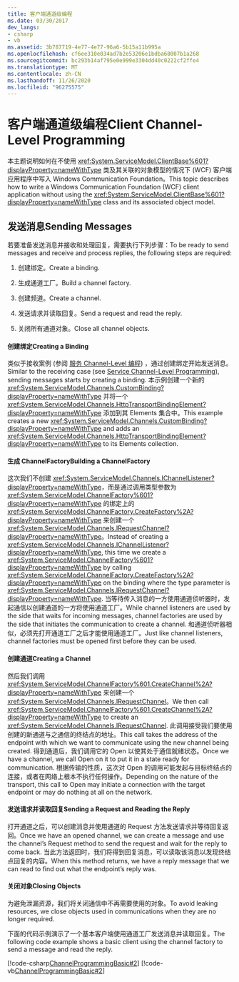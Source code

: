 ```yaml
---
title: 客户端通道级编程
ms.date: 03/30/2017
dev_langs:
- csharp
- vb
ms.assetid: 3b787719-4e77-4e77-96a6-5b15a11b995a
ms.openlocfilehash: cf6ee310e034ad7b2e53206e1bdba68007b1a268
ms.sourcegitcommit: bc293b14af795e0e999e3304dd40c0222cf2ffe4
ms.translationtype: MT
ms.contentlocale: zh-CN
ms.lasthandoff: 11/26/2020
ms.locfileid: "96275575"
---
```

# <a name="client-channel-level-programming"></a><span data-ttu-id="94d7b-102">客户端通道级编程</span><span class="sxs-lookup"><span data-stu-id="94d7b-102">Client Channel-Level Programming</span></span>

<span data-ttu-id="94d7b-103">本主题说明如何在不使用 <xref:System.ServiceModel.ClientBase%601?displayProperty=nameWithType> 类及其关联的对象模型的情况下 (WCF) 客户端应用程序中写入 Windows Communication Foundation。</span><span class="sxs-lookup"><span data-stu-id="94d7b-103">This topic describes how to write a Windows Communication Foundation (WCF) client application without using the <xref:System.ServiceModel.ClientBase%601?displayProperty=nameWithType> class and its associated object model.</span></span>  
  
## <a name="sending-messages"></a><span data-ttu-id="94d7b-104">发送消息</span><span class="sxs-lookup"><span data-stu-id="94d7b-104">Sending Messages</span></span>  

 <span data-ttu-id="94d7b-105">若要准备发送消息并接收和处理回复，需要执行下列步骤：</span><span class="sxs-lookup"><span data-stu-id="94d7b-105">To be ready to send messages and receive and process replies, the following steps are required:</span></span>  
  
1. <span data-ttu-id="94d7b-106">创建绑定。</span><span class="sxs-lookup"><span data-stu-id="94d7b-106">Create a binding.</span></span>  
  
2. <span data-ttu-id="94d7b-107">生成通道工厂。</span><span class="sxs-lookup"><span data-stu-id="94d7b-107">Build a channel factory.</span></span>  
  
3. <span data-ttu-id="94d7b-108">创建频道。</span><span class="sxs-lookup"><span data-stu-id="94d7b-108">Create a channel.</span></span>  
  
4. <span data-ttu-id="94d7b-109">发送请求并读取回复。</span><span class="sxs-lookup"><span data-stu-id="94d7b-109">Send a request and read the reply.</span></span>  
  
5. <span data-ttu-id="94d7b-110">关闭所有通道对象。</span><span class="sxs-lookup"><span data-stu-id="94d7b-110">Close all channel objects.</span></span>  
  
#### <a name="creating-a-binding"></a><span data-ttu-id="94d7b-111">创建绑定</span><span class="sxs-lookup"><span data-stu-id="94d7b-111">Creating a Binding</span></span>  

 <span data-ttu-id="94d7b-112">类似于接收案例 (参阅 [服务 Channel-Level 编程](service-channel-level-programming.md)) ，通过创建绑定开始发送消息。</span><span class="sxs-lookup"><span data-stu-id="94d7b-112">Similar to the receiving case (see [Service Channel-Level Programming](service-channel-level-programming.md)), sending messages starts by creating a binding.</span></span> <span data-ttu-id="94d7b-113">本示例创建一个新的 <xref:System.ServiceModel.Channels.CustomBinding?displayProperty=nameWithType> 并将一个 <xref:System.ServiceModel.Channels.HttpTransportBindingElement?displayProperty=nameWithType> 添加到其 Elements 集合中。</span><span class="sxs-lookup"><span data-stu-id="94d7b-113">This example creates a new <xref:System.ServiceModel.Channels.CustomBinding?displayProperty=nameWithType> and adds an <xref:System.ServiceModel.Channels.HttpTransportBindingElement?displayProperty=nameWithType> to its Elements collection.</span></span>  
  
#### <a name="building-a-channelfactory"></a><span data-ttu-id="94d7b-114">生成 ChannelFactory</span><span class="sxs-lookup"><span data-stu-id="94d7b-114">Building a ChannelFactory</span></span>  

 <span data-ttu-id="94d7b-115">这次我们不创建 <xref:System.ServiceModel.Channels.IChannelListener?displayProperty=nameWithType>，而是通过调用类型参数为 <xref:System.ServiceModel.ChannelFactory%601?displayProperty=nameWithType> 的绑定上的 <xref:System.ServiceModel.ChannelFactory.CreateFactory%2A?displayProperty=nameWithType> 来创建一个 <xref:System.ServiceModel.Channels.IRequestChannel?displayProperty=nameWithType>。</span><span class="sxs-lookup"><span data-stu-id="94d7b-115">Instead of creating a <xref:System.ServiceModel.Channels.IChannelListener?displayProperty=nameWithType>, this time we create a <xref:System.ServiceModel.ChannelFactory%601?displayProperty=nameWithType> by calling <xref:System.ServiceModel.ChannelFactory.CreateFactory%2A?displayProperty=nameWithType> on the binding where the type parameter is <xref:System.ServiceModel.Channels.IRequestChannel?displayProperty=nameWithType>.</span></span> <span data-ttu-id="94d7b-116">当等待传入消息的一方使用通道侦听器时，发起通信以创建通道的一方将使用通道工厂。</span><span class="sxs-lookup"><span data-stu-id="94d7b-116">While channel listeners are used by the side that waits for incoming messages, channel factories are used by the side that initiates the communication to create a channel.</span></span> <span data-ttu-id="94d7b-117">和通道侦听器相似，必须先打开通道工厂之后才能使用通道工厂。</span><span class="sxs-lookup"><span data-stu-id="94d7b-117">Just like channel listeners, channel factories must be opened first before they can be used.</span></span>  
  
#### <a name="creating-a-channel"></a><span data-ttu-id="94d7b-118">创建通道</span><span class="sxs-lookup"><span data-stu-id="94d7b-118">Creating a Channel</span></span>  

 <span data-ttu-id="94d7b-119">然后我们调用 <xref:System.ServiceModel.ChannelFactory%601.CreateChannel%2A?displayProperty=nameWithType> 来创建一个 <xref:System.ServiceModel.Channels.IRequestChannel>。</span><span class="sxs-lookup"><span data-stu-id="94d7b-119">We then call <xref:System.ServiceModel.ChannelFactory%601.CreateChannel%2A?displayProperty=nameWithType> to create an <xref:System.ServiceModel.Channels.IRequestChannel>.</span></span> <span data-ttu-id="94d7b-120">此调用接受我们要使用创建的新通道与之通信的终结点的地址。</span><span class="sxs-lookup"><span data-stu-id="94d7b-120">This call takes the address of the endpoint with which we want to communicate using the new channel being created.</span></span> <span data-ttu-id="94d7b-121">得到通道后，我们调用它的 Open 以使其处于通信就绪状态。</span><span class="sxs-lookup"><span data-stu-id="94d7b-121">Once we have a channel, we call Open on it to put it in a state ready for communication.</span></span> <span data-ttu-id="94d7b-122">根据传输的性质，这次对 Open 的调用可能发起与目标终结点的连接，或者在网络上根本不执行任何操作。</span><span class="sxs-lookup"><span data-stu-id="94d7b-122">Depending on the nature of the transport, this call to Open may initiate a connection with the target endpoint or may do nothing at all on the network.</span></span>  
  
#### <a name="sending-a-request-and-reading-the-reply"></a><span data-ttu-id="94d7b-123">发送请求并读取回复</span><span class="sxs-lookup"><span data-stu-id="94d7b-123">Sending a Request and Reading the Reply</span></span>  

 <span data-ttu-id="94d7b-124">打开通道之后，可以创建消息并使用通道的 Request 方法发送请求并等待回复返回。</span><span class="sxs-lookup"><span data-stu-id="94d7b-124">Once we have an opened channel, we can create a message and use the channel’s Request method to send the request and wait for the reply to come back.</span></span> <span data-ttu-id="94d7b-125">当此方法返回时，我们将得到回复消息，可以读取该消息以发现终结点回复的内容。</span><span class="sxs-lookup"><span data-stu-id="94d7b-125">When this method returns, we have a reply message that we can read to find out what the endpoint’s reply was.</span></span>  
  
#### <a name="closing-objects"></a><span data-ttu-id="94d7b-126">关闭对象</span><span class="sxs-lookup"><span data-stu-id="94d7b-126">Closing Objects</span></span>  

 <span data-ttu-id="94d7b-127">为避免泄漏资源，我们将关闭通信中不再需要使用的对象。</span><span class="sxs-lookup"><span data-stu-id="94d7b-127">To avoid leaking resources, we close objects used in communications when they are no longer required.</span></span>  
  
 <span data-ttu-id="94d7b-128">下面的代码示例演示了一个基本客户端使用通道工厂发送消息并读取回复。</span><span class="sxs-lookup"><span data-stu-id="94d7b-128">The following code example shows a basic client using the channel factory to send a message and read the reply.</span></span>  
  
 [!code-csharp[ChannelProgrammingBasic#2](../../../../samples/snippets/csharp/VS_Snippets_CFX/channelprogrammingbasic/cs/clientprogram.cs#2)]
 [!code-vb[ChannelProgrammingBasic#2](../../../../samples/snippets/visualbasic/VS_Snippets_CFX/channelprogrammingbasic/vb/clientprogram.vb#2)]
